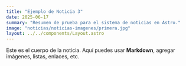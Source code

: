 ```yaml
---
title: "Ejemplo de Noticia 3"
date: 2025-06-17
summary: "Resumen de prueba para el sistema de noticias en Astro."
image: "noticias/noticias-imagenes/primera.jpg" 
layout: ../../components/Layout.astro
---
```


Este es el cuerpo de la noticia. Aquí puedes usar **Markdown**, agregar imágenes, listas, enlaces, etc.
